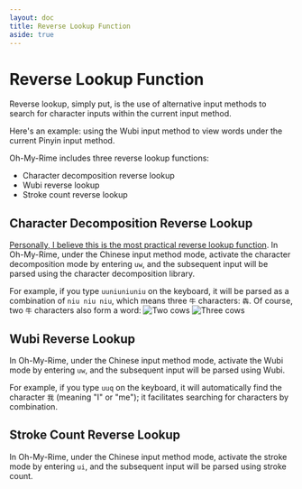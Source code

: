 ```yaml
---
layout: doc
title: Reverse Lookup Function 
aside: true
---
```


# Reverse Lookup Function

Reverse lookup, simply put, is the use of alternative input methods to search for character inputs within the current input method.

<div class="wwads-cn wwads-horizontal" data-id="266" ></div>

Here's an example: using the Wubi input method to view words under the current Pinyin input method.

Oh-My-Rime includes three reverse lookup functions:

- Character decomposition reverse lookup
- Wubi reverse lookup
- Stroke count reverse lookup

## Character Decomposition Reverse Lookup

<u>Personally, I believe this is the most practical reverse lookup function</u>. In Oh-My-Rime, under the Chinese input method mode, activate the character decomposition mode by entering `uw`, and the subsequent input will be parsed using the character decomposition library.

For example, if you type `uuniuniuniu` on the keyboard, it will be parsed as a combination of `niu niu niu`, which means three `牛` characters: `犇`. Of course, two `牛` characters also form a word:
![Two cows](/image/demo/ChaiNiu2.webp)
![Three cows](/image/demo/ChaiNiu3.webp)

## Wubi Reverse Lookup

In Oh-My-Rime, under the Chinese input method mode, activate the Wubi mode by entering `uw`, and the subsequent input will be parsed using Wubi.

For example, if you type `uuq` on the keyboard, it will automatically find the character `我` (meaning "I" or "me"); it facilitates searching for characters by combination.

## Stroke Count Reverse Lookup

In Oh-My-Rime, under the Chinese input method mode, activate the stroke mode by entering `ui`, and the subsequent input will be parsed using stroke count.